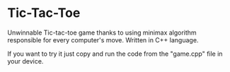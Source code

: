 # Tic-Tac-Toe
Unwinnable Tic-tac-toe game thanks to using minimax algorithm responsible for every computer's move. Written in C++ language.

If you want to try it  just copy and run the code from the "game.cpp" file in your device.
